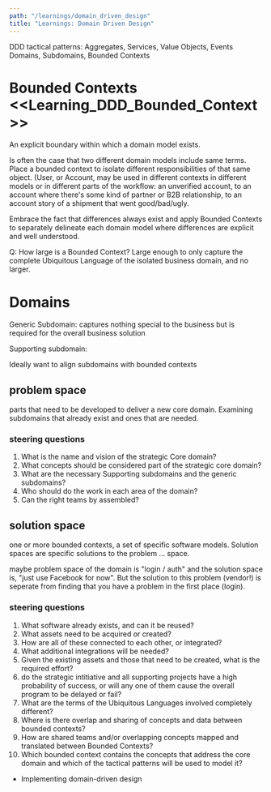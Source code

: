 ```yaml
---
path: "/learnings/domain_driven_design"
title: "Learnings: Domain Driven Design"
---
```


DDD tactical patterns: Aggregates, Services, Value Objects, Events Domains, Subdomains, Bounded Contexts

# Bounded Contexts <<Learning_DDD_Bounded_Context>>

An explicit boundary within which a domain model exists.

Is often the case that two different domain models include same terms. Place a bounded context to isolate different responsibilities of that same object. (User, or Account, may be used in different contexts in different models or in different parts of the workflow: an unverified account, to an account where there's some kind of partner or B2B relationship, to an account story of a shipment that went good/bad/ugly.

Embrace the fact that differences always exist and apply Bounded Contexts to separately delineate each domain model where differences are explicit and well understood.

Q: How large is a Bounded Context? Large enough to only capture the complete Ubiquitous Language of the isolated business domain, and no larger.


# Domains


Generic Subdomain: captures nothing special to the business but is required for the overall business solution

Supporting subdomain: 

Ideally want to align subdomains with bounded contexts


## problem space

parts that need to be developed to deliver a new core domain. Examining subdomains that already exist and ones that are needed.

### steering questions

  1. What is the name and vision of the strategic Core domain?
  2. What concepts should be considered part of the strategic core domain?
  3. What are the necessary Supporting subdomains and the generic subdomains?
  4. Who should do the work in each area of the domain?
  5. Can the right teams by assembled?

## solution space

one or more bounded contexts, a set of specific software models. Solution spaces are specific solutions to the problem ... space.

maybe problem space of the domain is "login / auth" and the solution space is, "just use Facebook for now". But the solution to this problem (vendor!) is seperate from finding that you have a problem in the first place (login).

### steering questions

  1. What software already exists, and can it be reused?
  2. What assets need to be acquired or created?
  3. How are all of these connected to each other, or integrated?
  4. What additional integrations will be needed?
  5. Given the existing assets and those that need to be created, what is the required effort?
  6. do the strategic intitiative and all supporting projects have a high probability of success, or will any one of them cause the overall program to be delayed or fail?
  7. What are the terms of the Ubiquitous Languages involved completely different?
  8. Where is there overlap and sharing of concepts and data between bounded contexts?
  9. How are shared teams and/or overlapping concepts mapped and translated between Bounded Contexts?
  10. Which bounded context contains the concepts that address the core domain and which of the tactical patterns will be used to model it?
  - Implementing domain-driven design
